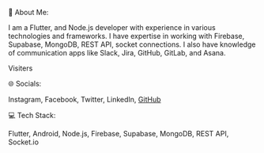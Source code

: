 
💫 About Me:

I am a Flutter, and Node.js developer with experience in various technologies and frameworks. I have expertise in working with Firebase, Supabase, MongoDB, REST API, socket connections. I also have knowledge of communication apps like Slack, Jira, GitHub, GitLab, and Asana.

Visiters

🌐 Socials:

Instagram, Facebook, Twitter, LinkedIn, [GitHub](https://github.com/nileshtanchak/nileshtanchak)

💻 Tech Stack:

Flutter, Android, Node.js, Firebase, Supabase, MongoDB, REST API, Socket.io

